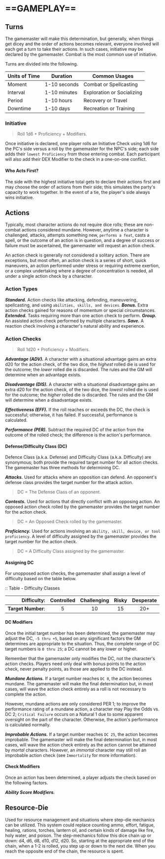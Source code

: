 # ==GAMEPLAY==

## Turns

The gamemaster will make this determination, but generally, when things get dicey and the order of actions becomes relevant, everyone involved will each get a turn to take their actions. In such cases, initiative may be declared by the gamemaster. Combat is the most common use of initiative.

Turns are divided into the following.

| Units of Time | Duration     | Common Usages              |
| ------------- | ------------ | -------------------------- |
| Moment        | 1-10 seconds | Combat or Spellcasting     |
| Interval      | 1-10 minutes | Exploration or Socializing |
| Period        | 1-10 hours   | Recovery or Travel         |
| Downtime      | 1-10 days    | Recreation or Training     |

### Initiative

> Roll 1d6 + Proficiency + Modifiers.

Once initiative is declared, one player rolls an Initiative Check using 1d6 for the PC's side versus a roll by the gamemaster for the NPC's side; each side adds their `lowest Proficiency` from those entering combat. Each participant will also add their DEX Modifier to the check in a one-on-one conflict.

#### Who Acts First?

The side with the highest initiative total gets to declare their actions first and may choose the order of actions from their side; this simulates the party's capacity to work together. In the event of a tie, the player's side always wins initiative.

## Actions

Typically, most character actions do not require dice rolls; these are non-combat actions considered mundane. However, anytime a character is challenged, attacks, attempts something new, `performs a feat`, casts a spell, or the outcome of an action is in question, and a degree of success or failure must be ascertained, the gamemaster will request an action check.

An action check is generally not considered a solitary action. There are exceptions, but most often, an action check is a series of short, quick maneuvers, an action performed under stress or requiring extreme exertion, or a complex undertaking where a degree of concentration is needed, all under a single action check by a character.

### Action Types

***Standard.*** Action checks like attacking, defending, maneuvering, spellcasting, and using `abilities, skills, and devices`.
***Bonus.*** Extra action checks gained for reasons of momentum or special circumstances.
***Extended.*** Tasks requiring more than one action check to perform.
***Group.*** An assisted action check performed by multiple characters.
***Save.*** A reaction check involving a character's natural ability and experience.

### Action Checks

> Roll 1d20 + Proficiency + Modifiers.

***Advantage (ADV).*** A character with a situational advantage gains an extra d20 for the action check, of the two dice, the *highest* rolled die is used for the outcome; the *lower* rolled die is discarded. The rules and the GM will determine when an advantage exists.

***Disadvantage (DIS).*** A character with a situational disadvantage gains an extra d20 for the action check, of the two dice, the *lowest* rolled die is used for the outcome; the *higher* rolled die is discarded. The rules and the GM will determine when a disadvantage exists.

***Effectiveness (EFF).*** If the roll reaches or exceeds the DC, the check is successful; otherwise, it has failed. If successful, performance is calculated.

***Performance (PER).*** Subtract the required DC of the action from the outcome of the rolled check; the difference is the action's performance.

#### Defense/Difficulty Class (DC)

Defence Class (a.k.a. Defense) and Difficulty Class (a.k.a. Difficulty) are synonymous; both provide the required target number for all action checks. The gamemaster has three methods for determining DC.

***Attacks.*** Used for attacks where an opposition can defend. An opponent's defense class provides the target number for the attack action.

> DC = The Defense Class of an opponent.

***Contests.*** Used for actions that directly conflict with an opposing action. An opposed action check rolled by the gamemaster provides the target number for the action check.

> DC = An Opposed Check rolled by the gamemaster.

***Proficiency.*** Used for actions involving an `ability, skill, device, or tool proficiency`. A level of difficulty assigned by the gamemaster provides the target number for the action check.

> DC = A Difficulty Class assigned by the gamemaster.

#### Assigning DC

For unopposed action checks, the gamemaster shall assign a level of difficulty based on the table below.

:: Table - Difficulty Classes

|        Difficulty: | Controlled | Challenging | Risky | Desperate |
| -----------------: | :--------: | :---------: | :---: | :-------: |
| **Target Number**: |     5      |     10      |  15   |    20+    |

#### DC Modifiers

Once the initial target number has been determined, the gamemaster may adjust the DC, `-5 thru +5`, based on any significant factors the GM determines are appropriate to the situation. Thus, the complete range of DC target numbers is `0 thru 25`; a DC cannot be any lower or higher.

<!--Add list of DC Modifiers-->

Remember that the gamemaster only modifies the DC, not the character's action checks. Players need only deal with bonus points to the action check, never penalty points, as those are applied to the DC instead.

***Mundane Actions.*** If a target number reaches `DC 0`, the action becomes mundane. The gamemaster will make the final determination but, in most cases, will wave the action check entirely as a roll is not necessary to complete the action. 

However, mundane actions are only considered PER 1; to improve the performance rating of a mundane action, a character may Play the Odds vs. DC 2; `Critical Failure` occurs on a Natural 1 due to some apparent oversight on the part of the character. Otherwise, the action's performance is calculated normally.

***Improbable Actions.*** If a target number reaches `DC 25`, the action becomes improbable. The gamemaster will make the final determination but, in most cases, will wave the action check entirely as the action cannot be attained by *mortal* characters. However, an *immortal* character may still roll an improbable action check (see `Immortality` for more information).

#### Check Modifiers

Once an action has been determined, a player adjusts the check based on the following factors.

***Ability Score Modifiers.*** <!--Add copy here -->

<!--Add list of more Check Modifiers-->

## Resource-Die

Used for resource management and situations where step-die mechanics can be utilized. This system could replace counting ammo, effort, fatigue, healing, rations, torches, lantern oil, and certain kinds of damage like fire, holy water, and poison. The step-mechanics follow this dice chain up or down: d4, d6, d8, d10, d12, d20. So, starting at the appropriate end of the chain, when a 1-2 is rolled, you step up or down to the next die. When you reach the opposite end of the chain, the resource is spent.
